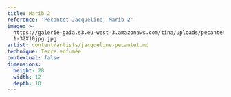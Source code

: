 ```yaml
---
title: Marib 2
reference: 'Pécantet Jacqueline, Marib 2'
image: >-
  https://galerie-gaia.s3.eu-west-3.amazonaws.com/tina/uploads/pecantet-jacqueline/galerie-gaia-pecantet-jacqueline-MARIBE
  1-32X10jpg.jpg
artist: content/artists/jacqueline-pecantet.md
technique: Terre enfumée
contextual: false
dimensions:
  height: 28
  width: 12
  depth: 10
---
```


